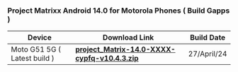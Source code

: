### Project Matrixx Android 14.0 for Motorola Phones ( Build Gapps )

| Device       |              Download Link   | Build Date 
|--------------|------------------------------|-------------
| Moto G51 5G ( Latest build )| [**project_Matrix-14.0-XXXX-cypfq-v10.4.3.zip**](https://sourceforge.net/projects/moto-devices/files/) | 27/April/24|
